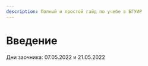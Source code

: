 ```yaml
---
description: Полный и простой гайд по учебе в БГУИР
---
```


# Введение

Дни заочника: 07.05.2022 и 21.05.2022


